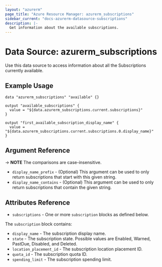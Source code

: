 ```yaml
---
layout: "azurerm"
page_title: "Azure Resource Manager: azurerm_subscriptions"
sidebar_current: "docs-azurerm-datasource-subscriptions"
description: |-
  Get information about the available subscriptions.
---
```


# Data Source: azurerm_subscriptions

Use this data source to access information about all the Subscriptions currently available.

## Example Usage

```hcl
data "azurerm_subscriptions" "available" {}

output "available_subscriptions" {
  value = "${data.azurerm_subscriptions.current.subscriptions}"
}

output "first_available_subscription_display_name" {
  value = "${data.azurerm_subscriptions.current.subscriptions.0.display_name}"
}
```

## Argument Reference

-> **NOTE** The comparisons are case-insensitive.

* `display_name_prefix` - (Optional) This argument can be used to only return subscriptions that start with this given string.
* `display_name_contains` - (Optional) This argument can be used to only return subscriptions that contain the given string.

## Attributes Reference

* `subscriptions` - One or more `subscription` blocks as defined below.

The `subscription` block contains:

* `display_name` - The subscription display name.
* `state` - The subscription state. Possible values are Enabled, Warned, PastDue, Disabled, and Deleted.
* `location_placement_id` - The subscription location placement ID.
* `quota_id` - The subscription quota ID.
* `spending_limit` - The subscription spending limit.
